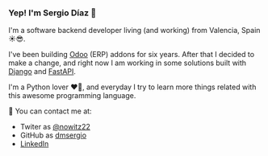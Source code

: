 ### Yep! I'm Sergio Díaz 👋

I'm a software backend developer living (and working) from Valencia, Spain :sunny::sunglasses:.

I've been building [Odoo](https://odoo.com) (ERP) addons for six years. After that I decided to make a change, and right now I am working in some solutions built with [Django](https://www.djangoproject.com) and [FastAPI](https://fastapi.tiangolo.com).


I'm a Python lover :heart::snake:, and everyday I try to learn more things related with this awesome programming language.

:speech_balloon: You can contact me at:

- Twiter as [@nowitz22](https://twitter.com/nowitz22)
- GitHub as [dmsergio](https://github.com/dmsergio)
- [LinkedIn](https://www.linkedin.com/in/sergio-d%C3%ADaz-mart%C3%ADnez-575245153)
